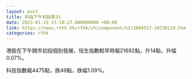 ```yaml
---
layout: post
title: 科指下午初段跌1%
date: 2023-01-19 13:10:27.000000000 +08:00
link: https://news.rthk.hk/rthk/ch/component/k2/1684557-20230119.htm
categories: rthk
---
```


港股在下午開市初段個別發展，恒生指數較早時報21692點，升14點，升幅0.07%。

科技指數報4475點，跌49點，跌幅1.09%。

